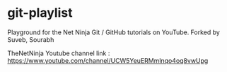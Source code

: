 # git-playlist
Playground for the Net Ninja Git / GitHub tutorials on YouTube.
Forked by Suveb, Sourabh

TheNetNinja Youtube channel link : https://www.youtube.com/channel/UCW5YeuERMmlnqo4oq8vwUpg
